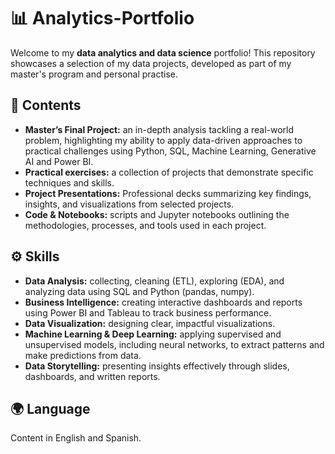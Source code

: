 # 📊 Analytics-Portfolio
Welcome to my **data analytics and data science** portfolio! This repository showcases a selection of my data projects, developed as part of my master's program and personal practise.
## 📁 Contents
- **Master’s Final Project:** an in-depth analysis tackling a real-world problem, highlighting my ability to apply data-driven approaches to practical challenges using Python, SQL, Machine Learning, Generative AI and Power BI.
- **Practical exercises:** a collection of projects that demonstrate specific techniques and skills.
- **Project Presentations:** Professional decks summarizing key findings, insights, and visualizations from selected projects.
- **Code & Notebooks:** scripts and Jupyter notebooks outlining the methodologies, processes, and tools used in each project.
## ⚙️ Skills
- **Data Analysis:** collecting, cleaning (ETL), exploring (EDA), and analyzing data using SQL and Python (pandas, numpy).
- **Business Intelligence:** creating interactive dashboards and reports using Power BI and Tableau to track business performance.
- **Data Visualization:** designing clear, impactful visualizations.
- **Machine Learning & Deep Learning:** applying supervised and unsupervised models, including neural networks, to extract patterns and make predictions from data.
- **Data Storytelling:** presenting insights effectively through slides, dashboards, and written reports.
## 🌍 Language
Content in English and Spanish.
